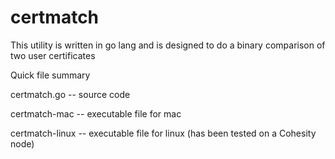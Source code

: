 # certmatch
This utility is written in go lang and is designed to do a binary comparison of two user certificates

Quick file summary

certmatch.go -- source code

certmatch-mac -- executable file for mac

certmatch-linux -- executable file for linux (has been tested on a Cohesity node)
